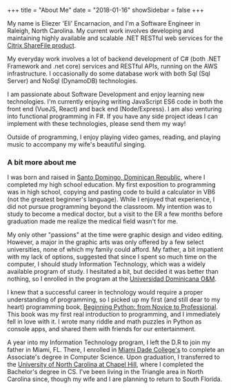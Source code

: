 +++
title = "About Me"
date = "2018-01-16"
showSidebar = false
+++

My name is Eliezer 'Eli' Encarnacion, and I'm a Software Engineer in Raleigh, North Carolina. My current work involves developing and maintaining highly available and scalable .NET RESTful web services for the [Citrix ShareFile product](https://www.sharefile.com/).

My everyday work involves a lot of backend development of C# (both .NET Framework and .net core) services and RESTful APIs, running on the AWS infrastructure. I occasionally do some database work with both Sql (Sql Server) and NoSql (DynamoDB) technologies.

I am passionate about Software Development and enjoy learning new technologies. I'm currently enjoying writing JavaScript ES6 code in both the front end (VueJS, React) and back end (Node/Express). I am also venturing into functional programming in F#. If you have any side project ideas I can implement with these technologies, please send them my way!

Outside of programming, I enjoy playing video games, reading, and playing music to accompany my wife's beautiful singing. 

### A bit more about me

I was born and raised in [Santo Domingo, Dominican Republic](https://en.wikipedia.org/wiki/Santo_Domingo), where I completed my high school education. My first exposition to programming was in high school, copying and pasting code to build a calculator in VB6 (not the greatest beginner's language). While I enjoyed that experience, I did not pursue programming beyond the classroom. My intention was to study to become a medical doctor, but a visit to the ER a few months before graduation made me realize the medical field wasn't for me.

My only other "passions" at the time were graphic design and video editing. However, a major in the graphic arts was only offered by a few select universities, none of which my family could afford. My father, a bit impatient with my lack of options, suggested that since I spent so much time on the computer, I should study Information Technology, which was a widely available program of study. I hesitated a bit, but decided it was better than nothing, so I enrolled in the program at the [Universidad Dominicana O&M](http://www.udoym.edu.do/).

I knew that a successful career in technology would require a proper understanding of programming, so I picked up my first (and still dear to my heart) programming book, [Beginning Python: from Novice to Professional](https://www.amazon.com/Beginning-Python-Novice-Professional-Experts/dp/1590599829). This book was my first real introduction to programming, and I immediately fell in love with it. I wrote many riddle and math puzzles in Python as console apps, and shared them with friends for our entertainment.

A year into my Information Technology program, I left the D.R to join my father in Miami, FL. There, I enrolled in [Miami Dade College's](http://www.mdc.edu/) to complete an Associate's degree in Computer Science. Upon graduation, I transferred to the [University of North Carolina at Chapel Hill](http://cs.unc.edu/), where I completed the Bachelor's degree in CS. I've been living in the Triangle area in North Carolina since, though my wife and I are planning to return to South Florida.